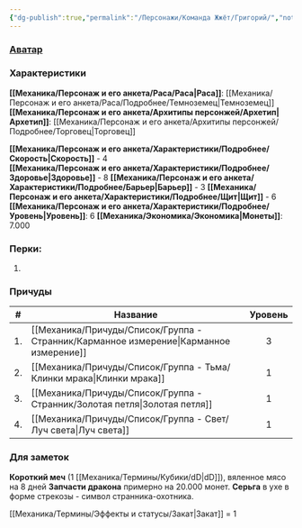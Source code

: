 ```yaml
---
{"dg-publish":true,"permalink":"/Персонажи/Команда Жжёт/Григорий/","noteIcon":"","created":"2025-09-07T13:19:29.388+03:00","updated":"2025-09-06T19:44:55.768+03:00"}
---
```


### [Аватар](Григорий.jpg)
### Характеристики
**[[Механика/Персонаж и его анкета/Раса/Раса\|Раса]]**: [[Механика/Персонаж и его анкета/Раса/Подробнее/Темноземец\|Темноземец]]
**[[Механика/Персонаж и его анкета/Архитипы персонжей/Архетип\|Архетип]]**: [[Механика/Персонаж и его анкета/Архитипы персонжей/Подробнее/Торговец\|Торговец]]

 **[[Механика/Персонаж и его анкета/Характеристики/Подробнее/Скорость\|Скорость]]** - 4  
 **[[Механика/Персонаж и его анкета/Характеристики/Подробнее/Здоровье\|Здоровье]]** - 8
 **[[Механика/Персонаж и его анкета/Характеристики/Подробнее/Барьер\|Барьер]]** - 3
 **[[Механика/Персонаж и его анкета/Характеристики/Подробнее/Щит\|Щит]]** - 6
 **[[Механика/Персонаж и его анкета/Характеристики/Подробнее/Уровень\|Уровень]]**: 6
**[[Механика/Экономика/Экономика\|Монеты]]**: 7.000  

### Перки:
1. 

### Причуды

| #   | Название                | Уровень |
| --- | ----------------------- |:-------:|
| 1.  | [[Механика/Причуды/Список/Группа - Странник/Карманное измерение\|Карманное измерение]] |    3    |
| 2.  | [[Механика/Причуды/Список/Группа - Тьма/Клинки мрака\|Клинки мрака]]        |    1    |
| 3.  | [[Механика/Причуды/Список/Группа - Странник/Золотая петля\|Золотая петля]]       |    1    |
| 4.  | [[Механика/Причуды/Список/Группа - Свет/Луч света\|Луч света]]           |    1    | 


### Для заметок
**Короткий меч** (1 [[Механика/Термины/Кубики/dD\|dD]]), вяленное мясо на 8 дней
**Запчасти дракона** примерно на 20.000 монет.
**Серьга** в ухе в форме стрекозы - символ странника-охотника.

[[Механика/Термины/Эффекты и статусы/Закат\|Закат]] = 1
